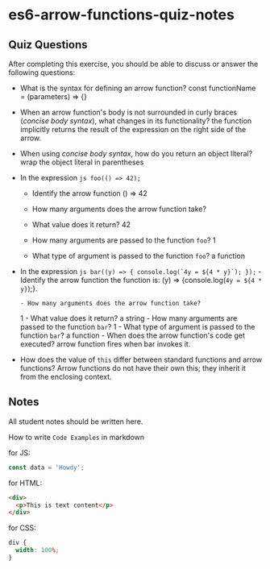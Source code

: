 # es6-arrow-functions-quiz-notes

## Quiz Questions

After completing this exercise, you should be able to discuss or answer the following questions:

- What is the syntax for defining an arrow function?
  const functionName = (parameters) => {}
- When an arrow function's body is not surrounded in curly braces (_concise body syntax_), what changes in its functionality?
  the function implicitly returns the result of the expression on the right side of the arrow.
- When using _concise body syntax_, how do you return an object literal?
  wrap the object literal in parentheses
- In the expression
  `js
    foo(() => 42);
    `

  - Identify the arrow function
    () => 42
  - How many arguments does the arrow function take?

  - What value does it return?
    42
  - How many arguments are passed to the function `foo`?
    1
  - What type of argument is passed to the function `foo`?
    a function

- In the expression
  `` js
    bar((y) => {
      console.log(`4y = ${4 * y}`);
    });
     `` - Identify the arrow function
  the function is: (y) => {console.log(`4y = ${4 * y}`);}.

      - How many arguments does the arrow function take?

  1 - What value does it return?
  a string - How many arguments are passed to the function `bar`?
  1 - What type of argument is passed to the function `bar`?
  a function - When does the arrow function's code get executed?
  arrow function fires when bar invokes it.

- How does the value of `this` differ between standard functions and arrow functions?
  Arrow functions do not have their own this; they inherit it from the enclosing context.

## Notes

All student notes should be written here.

How to write `Code Examples` in markdown

for JS:

```javascript
const data = 'Howdy';
```

for HTML:

```html
<div>
  <p>This is text content</p>
</div>
```

for CSS:

```css
div {
  width: 100%;
}
```
